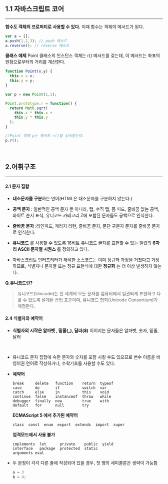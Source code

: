 ## 1.1 자바스크립트 코어
***


**함수도 객체의 프로퍼티로 사용할 수 있다.**
이때 함수는 객체의 메서드가 된다.
```js
var a = [];
a.push(1,2,3); // push 메소드
a.reverse(); // reverse 메소드
```

**클래스 예제**
Point 클래스의 인스턴스 객체는 r() 메서드를 갖는데, 이 메서드는 좌표의 원점으로부터의 거리를 계산한다.
```js
function Point(x,y) {
  this.x = x;
  this.y = y;
}

var p = new Point(1,1);

Point.prototype.r = function() {
  return Math.sqrt(
    this.x * this.x +
    this.y * this.y
  );
}

//Point 객체 p는 메서드 r()을 상속받는다.
p.r();
```
<br>


## 2.어휘구조
---
#### 2.1 문자 집합

- **대소문자를 구분**하는 언어(HTML은 대소문자를 구분하지 않는다.)

- **공백 문자** : 일반적인 공백 문자 뿐 아니라, 탭, 수직 탭, 폼 피드, 줄바꿈 없는 공백, 바이트 순서 표식, 유니코드 카테고리 Z에 포함된 문자들도 공백으로 인식한다.

- **줄바꿈 문자** :라인피드, 캐리지 리턴, 줄바꿈 문자, 문단 구분자 문자를 줄바꿈 문자로 인식한다.

- **유니코드** 를 사용할 수 있도록 16비트 유니코드 글자를 표현할 수 있는 일련의 **6자리 ASCII 문자열 시퀀스** 를 정의하고 있다.


- 자바스크립트 인터프리터가 해석한 소스코드는 이미 정규화 과정을 거쳤다고 가정하므로, 식별자나 문자열 또는 정규 표현식에 대한 **정규화** 는 더 이상 발생하지 않는다.





**Q.유니코드란?**
>유니코드(Unicode)는 전 세계의 모든 문자를 컴퓨터에서 일관되게 표현하고 다룰 수 있도록 설계된 산업 표준이며, 유니코드 협회(Unicode Consortium)가 제정한다.

#### 2.4 식별자와 예약어

- **식별자의 시작은 알파벳 , 밑줄(_), 달러($)**
이어지는 문자들은 알파벳, 숫자, 밑줄, 달러
<br>

- 유니코드 문자 집합에 속한 문자와 숫자를 포함 시킬 수도 있으므로 변수 이름을 비영어권 언어로 작성하거나, 수학기호를 사용할 수도 있다.

* **예약어**

  ```
  break     delete   function    return  typeof
  case      do       if          switch  var
  catch     else     in          this    void
  continue  false    instanceof  throw   while
  debugger  finally  new         true    with
  default   for      null        try
  ```
  **ECMAScript 5 에서 추가된 예약어**
  ```
  class  const  enum  export  extends  import  super
  ```
  **엄격모드에서 사용 불가**
  ```
  implements  let      private    public  yield
  interface   package  protected  static
  arguments eval
  ```

* 두 문장이 각각 다른 줄에 작성되어 있을 경우, 첫 행의 세미콜론은 생략이 가능함
  ```js
  a = 3
  b = 4;
  ```
